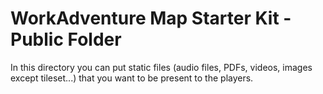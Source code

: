 # WorkAdventure Map Starter Kit - Public Folder

In this directory you can put static files (audio files, PDFs, videos, images except tileset...) that you want to be present to the players.
